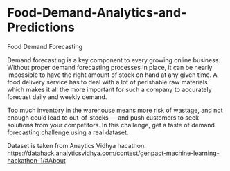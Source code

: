 # Food-Demand-Analytics-and-Predictions 


Food Demand Forecasting

Demand forecasting is a key component to every growing online business. Without proper demand forecasting processes in place, it can be nearly impossible to have the right amount of stock on hand at any given time. A food delivery service has to deal with a lot of perishable raw materials which makes it all the more important for such a company to accurately forecast daily and weekly demand.


Too much inventory in the warehouse means more risk of wastage, and not enough could lead to out-of-stocks — and push customers to seek solutions from your competitors. In this challenge, get a taste of demand forecasting challenge using a real dataset.

Dataset is taken from Anaytics Vidhya hacathon: https://datahack.analyticsvidhya.com/contest/genpact-machine-learning-hackathon-1/#About

